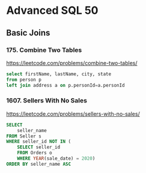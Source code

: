 # Advanced SQL 50

## Basic Joins

### 175. Combine Two Tables
https://leetcode.com/problems/combine-two-tables/

```sql
select firstName, lastName, city, state
from person p 
left join address a on p.personId=a.personId
```

### 1607. Sellers With No Sales
https://leetcode.com/problems/sellers-with-no-sales/

```sql
SELECT 
    seller_name
FROM Seller s 
WHERE seller_id NOT IN (
    SELECT seller_id
    FROM Orders o 
    WHERE YEAR(sale_date) = 2020)
ORDER BY seller_name ASC
```

###
